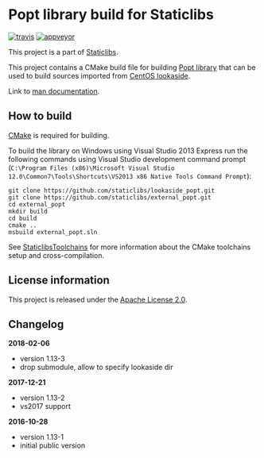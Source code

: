 Popt library build for Staticlibs
=================================

[![travis](https://travis-ci.org/staticlibs/external_popt.svg?branch=master)](https://travis-ci.org/staticlibs/external_popt)
[![appveyor](https://ci.appveyor.com/api/projects/status/github/staticlibs/external_popt?svg=true)](https://ci.appveyor.com/project/staticlibs/external-popt)

This project is a part of [Staticlibs](http://staticlibs.net/).

This project contains a CMake build file for building [Popt library](http://rpm5.org/files/popt/) that
can be used to build sources imported from [CentOS lookaside](https://github.com/staticlibs/lookaside_popt.git).

Link to [man documentation](https://linux.die.net/man/3/popt).

How to build
------------

[CMake](http://cmake.org/) is required for building.

To build the library on Windows using Visual Studio 2013 Express run the following commands using
Visual Studio development command prompt 
(`C:\Program Files (x86)\Microsoft Visual Studio 12.0\Common7\Tools\Shortcuts\VS2013 x86 Native Tools Command Prompt`):

    git clone https://github.com/staticlibs/lookaside_popt.git
    git clone https://github.com/staticlibs/external_popt.git
    cd external_popt
    mkdir build
    cd build
    cmake ..
    msbuild external_popt.sln

See [StaticlibsToolchains](https://github.com/staticlibs/wiki/wiki/StaticlibsToolchains) for 
more information about the CMake toolchains setup and cross-compilation.

License information
-------------------

This project is released under the [Apache License 2.0](http://www.apache.org/licenses/LICENSE-2.0).

Changelog
---------

**2018-02-06**

 * version 1.13-3
 * drop submodule, allow to specify lookaside dir

**2017-12-21**

 * version 1.13-2
 * vs2017 support

**2016-10-28**

 * version 1.13-1
 * initial public version

